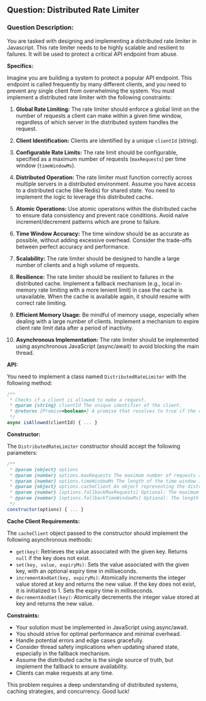 ## Question: Distributed Rate Limiter

### Question Description:

You are tasked with designing and implementing a distributed rate limiter in Javascript. This rate limiter needs to be highly scalable and resilient to failures. It will be used to protect a critical API endpoint from abuse.

**Specifics:**

Imagine you are building a system to protect a popular API endpoint. This endpoint is called frequently by many different clients, and you need to prevent any single client from overwhelming the system. You must implement a distributed rate limiter with the following constraints:

1.  **Global Rate Limiting:** The rate limiter should enforce a global limit on the number of requests a client can make within a given time window, regardless of which server in the distributed system handles the request.

2.  **Client Identification:** Clients are identified by a unique `clientId` (string).

3.  **Configurable Rate Limits:** The rate limit should be configurable, specified as a maximum number of requests (`maxRequests`) per time window (`timeWindowMs`).

4.  **Distributed Operation:** The rate limiter must function correctly across multiple servers in a distributed environment.  Assume you have access to a distributed cache (like Redis) for shared state. You need to implement the logic to leverage this distributed cache.

5.  **Atomic Operations:** Use atomic operations within the distributed cache to ensure data consistency and prevent race conditions. Avoid naive increment/decrement patterns which are prone to failure.

6.  **Time Window Accuracy:** The time window should be as accurate as possible, without adding excessive overhead. Consider the trade-offs between perfect accuracy and performance.

7.  **Scalability:** The rate limiter should be designed to handle a large number of clients and a high volume of requests.

8.  **Resilience:** The rate limiter should be resilient to failures in the distributed cache. Implement a fallback mechanism (e.g., local in-memory rate limiting with a more lenient limit) in case the cache is unavailable. When the cache is available again, it should resume with correct rate limiting.

9.  **Efficient Memory Usage:** Be mindful of memory usage, especially when dealing with a large number of clients. Implement a mechanism to expire client rate limit data after a period of inactivity.

10. **Asynchronous Implementation:** The rate limiter should be implemented using asynchronous JavaScript (async/await) to avoid blocking the main thread.

**API:**

You need to implement a class named `DistributedRateLimiter` with the following method:

```javascript
/**
 * Checks if a client is allowed to make a request.
 * @param {string} clientId The unique identifier of the client.
 * @returns {Promise<boolean>} A promise that resolves to true if the client is allowed, false otherwise.
 */
async isAllowed(clientId) { ... }
```

**Constructor:**

The `DistributedRateLimiter` constructor should accept the following parameters:

```javascript
/**
 * @param {object} options
 * @param {number} options.maxRequests The maximum number of requests allowed within the time window.
 * @param {number} options.timeWindowMs The length of the time window in milliseconds.
 * @param {object} options.cacheClient An object representing the distributed cache client (e.g., a Redis client).  It should have `get`, `set`, and atomic increment/decrement functions (see below).
 * @param {number} [options.fallbackMaxRequests] Optional: The maximum number of requests allowed in the fallback mechanism. Defaults to a reasonable value.
 * @param {number} [options.fallbackTimeWindowMs] Optional: The length of the fallback time window in milliseconds. Defaults to a reasonable value.
 */
constructor(options) { ... }
```

**Cache Client Requirements:**

The `cacheClient` object passed to the constructor should implement the following asynchronous methods:

*   `get(key)`:  Retrieves the value associated with the given key. Returns `null` if the key does not exist.
*   `set(key, value, expiryMs)`: Sets the value associated with the given key, with an optional expiry time in milliseconds.
*   `incrementAndGet(key, expiryMs)`: Atomically increments the integer value stored at key and returns the new value. If the key does not exist, it is initialized to 1. Sets the expiry time in milliseconds.
*   `decrementAndGet(key)`: Atomically decrements the integer value stored at key and returns the new value.

**Constraints:**

*   Your solution must be implemented in JavaScript using async/await.
*   You should strive for optimal performance and minimal overhead.
*   Handle potential errors and edge cases gracefully.
*   Consider thread safety implications when updating shared state, especially in the fallback mechanism.
*   Assume the distributed cache is the single source of truth, but implement the fallback to ensure availability.
*   Clients can make requests at any time.

This problem requires a deep understanding of distributed systems, caching strategies, and concurrency. Good luck!
